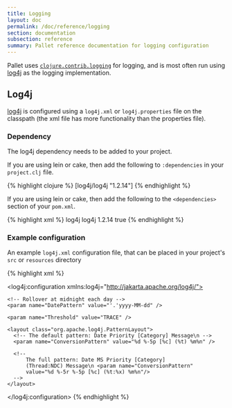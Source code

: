 ```yaml
---
title: Logging
layout: doc
permalink: /doc/reference/logging
section: documentation
subsection: reference
summary: Pallet reference documentation for logging configuration
---
```


Pallet uses
[`clojure.contrib.logging`](http://clojure.github.com/clojure-contrib/logging-api.html)
for logging, and is most often run using
[log4j](http://logging.apache.org/log4j) as the logging
implementation.

## Log4j

[log4j](http://logging.apache.org/log4j) is configured using a
`log4j.xml` or `log4j.properties` file on the classpath (the xml file
has more functionality than the properties file).


### Dependency

The log4j dependency needs to be added to your project.

If you are using lein or cake, then add the following to `:dependencies` in
your `project.clj` file.

{% highlight clojure %}
[log4j/log4j "1.2.14"]
{% endhighlight %}

If you are using lein or cake, then add the following to the `<dependencies>`
section of your `pom.xml`.

{% highlight xml %}
<dependency>
    <groupId>log4j</groupId>
    <artifactId>log4j</artifactId>
    <version>1.2.14</version>
    <optional>true</optional>
</dependency>
{% endhighlight %}


### Example configuration

An example `log4j.xml` configuration file, that can be placed in your project's
`src` or `resources` directory

{% highlight xml %}
<?xml version="1.0" encoding="UTF-8" ?>
<!DOCTYPE log4j:configuration SYSTEM "log4j.dtd">

<log4j:configuration xmlns:log4j="http://jakarta.apache.org/log4j/">
  <appender name="console" class="org.apache.log4j.ConsoleAppender">
    <param name="Target" value="System.out"/>
    <param name="Threshold" value="INFO" />
    <layout class="org.apache.log4j.PatternLayout">
      <param name="ConversionPattern" value="%-5p %c{1} - %m%n"/>
    </layout>
  </appender>

  <appender name="COMPUTEFILE" class="org.apache.log4j.DailyRollingFileAppender">
    <param name="File" value="logs/jclouds-compute.log" />
    <param name="Append" value="true" />
    <param name="DatePattern" value="'.'yyyy-MM-dd" />
    <param name="Threshold" value="TRACE" />
    <layout class="org.apache.log4j.PatternLayout">
      <param name="ConversionPattern" value="%d %-5p [%c] (%t) %m%n" />
    </layout>
  </appender>

  <appender name="WIREFILE" class="org.apache.log4j.DailyRollingFileAppender">
    <param name="File" value="logs/jclouds-wire.log" />
    <param name="Append" value="true" />

    <!-- Rollover at midnight each day -->
    <param name="DatePattern" value="'.'yyyy-MM-dd" />

    <param name="Threshold" value="TRACE" />

    <layout class="org.apache.log4j.PatternLayout">
      <!-- The default pattern: Date Priority [Category] Message\n -->
      <param name="ConversionPattern" value="%d %-5p [%c] (%t) %m%n" />

      <!--
          The full pattern: Date MS Priority [Category]
          (Thread:NDC) Message\n <param name="ConversionPattern"
          value="%d %-5r %-5p [%c] (%t:%x) %m%n"/>
      -->
    </layout>
  </appender>

  <appender name="PALLETFILE" class="org.apache.log4j.DailyRollingFileAppender">
    <param name="File" value="logs/pallet.log" />
    <param name="Append" value="true" />
    <param name="DatePattern" value="'.'yyyy-MM-dd" />
    <param name="Threshold" value="TRACE" />
    <layout class="org.apache.log4j.PatternLayout">
      <param name="ConversionPattern" value="%d %-5p [%c] (%t) %m%n" />
    </layout>
  </appender>

  <appender name="ASYNCCOMPUTE" class="org.apache.log4j.AsyncAppender">
    <appender-ref ref="COMPUTEFILE" />
  </appender>

  <appender name="ASYNCWIRE" class="org.apache.log4j.AsyncAppender">
    <appender-ref ref="WIREFILE" />
  </appender>

  <category name="jclouds.headers">
    <priority value="DEBUG" />
    <appender-ref ref="ASYNCWIRE" />
  </category>

  <category name="jclouds.wire">
    <priority value="DEBUG" />
    <appender-ref ref="ASYNCWIRE" />
  </category>

  <category name="jclouds.compute">
    <priority value="TRACE" />
    <appender-ref ref="ASYNCCOMPUTE" />
    <appender-ref ref="console" />
  </category>

  <category name="pallet">
    <priority value="TRACE" />
    <appender-ref ref="PALLETFILE" />
  </category>

  <category name="jclouds.ssh">
    <priority value="DEBUG" />
    <appender-ref ref="ASYNCCOMPUTE" />
  </category>

  <root>
    <priority value ="info" />
    <appender-ref ref="console" />
  </root>

</log4j:configuration>
{% endhighlight %}

